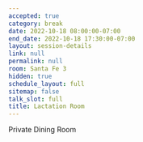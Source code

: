 ```yaml
---
accepted: true
category: break
date: 2022-10-18 08:00:00-07:00
end_date: 2022-10-18 17:30:00-07:00
layout: session-details
link: null
permalink: null
room: Santa Fe 3
hidden: true
schedule_layout: full
sitemap: false
talk_slot: full
title: Lactation Room
---
```


Private Dining Room
